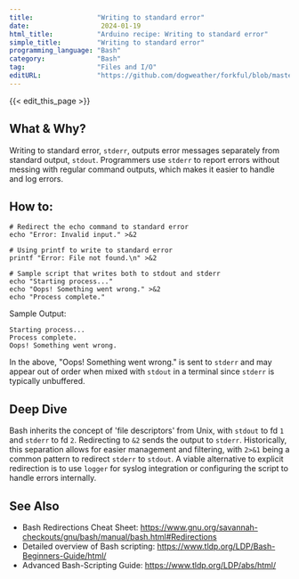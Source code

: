 ```yaml
---
title:                "Writing to standard error"
date:                  2024-01-19
html_title:           "Arduino recipe: Writing to standard error"
simple_title:         "Writing to standard error"
programming_language: "Bash"
category:             "Bash"
tag:                  "Files and I/O"
editURL:              "https://github.com/dogweather/forkful/blob/master/content/en/bash/writing-to-standard-error.md"
---
```


{{< edit_this_page >}}

## What & Why?
Writing to standard error, `stderr`, outputs error messages separately from standard output, `stdout`. Programmers use `stderr` to report errors without messing with regular command outputs, which makes it easier to handle and log errors.

## How to:
```
# Redirect the echo command to standard error
echo "Error: Invalid input." >&2

# Using printf to write to standard error
printf "Error: File not found.\n" >&2

# Sample script that writes both to stdout and stderr
echo "Starting process..."
echo "Oops! Something went wrong." >&2
echo "Process complete."
```
Sample Output:
```
Starting process...
Process complete.
Oops! Something went wrong.
```
In the above, "Oops! Something went wrong." is sent to `stderr` and may appear out of order when mixed with `stdout` in a terminal since `stderr` is typically unbuffered.

## Deep Dive
Bash inherits the concept of 'file descriptors' from Unix, with `stdout` to fd `1` and `stderr` to fd `2`. Redirecting to `&2` sends the output to `stderr`. Historically, this separation allows for easier management and filtering, with `2>&1` being a common pattern to redirect `stderr` to `stdout`. A viable alternative to explicit redirection is to use `logger` for syslog integration or configuring the script to handle errors internally.

## See Also
- Bash Redirections Cheat Sheet: https://www.gnu.org/savannah-checkouts/gnu/bash/manual/bash.html#Redirections
- Detailed overview of Bash scripting: https://www.tldp.org/LDP/Bash-Beginners-Guide/html/
- Advanced Bash-Scripting Guide: https://www.tldp.org/LDP/abs/html/
